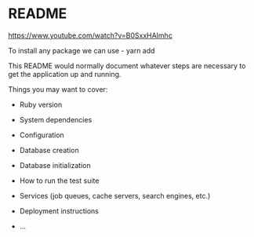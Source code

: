 # README
https://www.youtube.com/watch?v=B0SxxHAImhc

To install any package we can use - yarn add <package-name>

This README would normally document whatever steps are necessary to get the
application up and running.

Things you may want to cover:

* Ruby version

* System dependencies

* Configuration

* Database creation

* Database initialization

* How to run the test suite

* Services (job queues, cache servers, search engines, etc.)

* Deployment instructions

* ...
